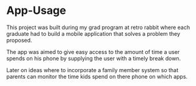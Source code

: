 # App-Usage

This project was built during my grad program at retro rabbit where each graduate had to build a mobile application that solves a problem they proposed.

The app was aimed to give easy access to the amount of time a user spends on his phone by supplying the user with a timely break down.

Later on ideas where to incorporate a family member system so that parents can monitor the time kids spend on there phone on which apps.

